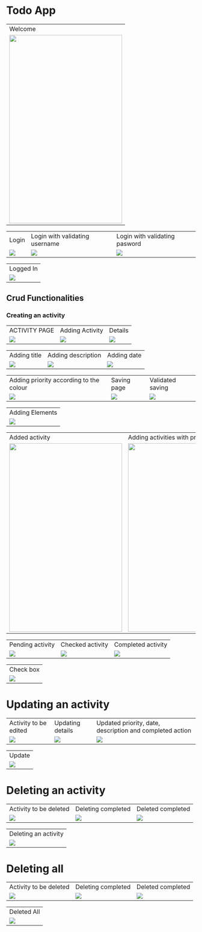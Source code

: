 # Todo App

<table>
<tr>
<td>Welcome</td>
</tr>
<tr>
<td><img src="app/src/main/res/drawable/welcome.png" width="300" height="500"> </td>
</tr>
</table>

<table>
<tr>
<td>Login </td>	
<td>Login with validating username</td>
<td>Login with validating pasword</td>
</tr>
<tr>
<td><img src="app/src/main/res/drawable/loginmain.png"></td>	
<td><img src="app/src/main/res/drawable/login2.png"></td>
<td><img src="app/src/main/res/drawable/login1.png"></td>
</tr>
</table>

<table>
<tr>
<td>Logged In</td>
</tr>
<tr>
<td><img src="app/src/main/res/drawable/login.gif"></td>
</tr>
</table>

## Crud Functionalities 
### Creating an activity
<table>
<tr>
<td>ACTIVITY PAGE</td>
<td>Adding Activity</td>
<td>Details</td>
</tr>
<tr>
<td><img src="app/src/main/res/drawable/activity.png" > </td>
<td><img src="app/src/main/res/drawable/activityadd.png" > </td>
<td><img src="app/src/main/res/drawable/details.png" > </td>
</tr>
</table>

<table>
<tr>
<td>Adding title </td>
<td>Adding description </td>
<td>Adding date </td>
</tr>
<tr>
<td><img src="app/src/main/res/drawable/activity1.png" > </td>
<td><img src="app/src/main/res/drawable/activity2.png" > </td>
<td><img src="app/src/main/res/drawable/activity3.png" > </td>
</tr>
</table>

<table>
<tr>
<td>Adding priority according to the colour</td>
<td>Saving page</td>
<td>Validated saving</td>
</tr>
<tr>
<td><img src="app/src/main/res/drawable/activity4.png" > </td>
<td><img src="app/src/main/res/drawable/activity5.png" > </td>
<td><img src="app/src/main/res/drawable/validation.png" > </td>
</tr>
</table>

<table>
<tr>
<td>Adding Elements</td>
</tr>
<tr>
<td><img src="app/src/main/res/drawable/add.gif"></td>
</tr>
</table>

<table>
<tr>
<td>Added activity</td>
<td>Adding activities with priorities</td>
</tr>
<tr>
<td><img src="app/src/main/res/drawable/mainpage.png" width="300" height="500"> </td>
<td><img src="app/src/main/res/drawable/mainpage1.png" width="300" height="500"> </td>
</tr>
</table>

<table>
<tr>

<td>Pending activity</td>
<td>Checked activity</td>
<td>Completed activity</td>
</tr>
<tr>
<td><img src="app/src/main/res/drawable/mainpage1.png" > </td>
<td><img src="app/src/main/res/drawable/checked.png" > </td>
<td><img src="app/src/main/res/drawable/completed.png" > </td>
</tr>
</table>
 
<table>
<tr>
<td>Check box</td>
</tr>
<tr>
<td><img src="app/src/main/res/drawable/check.gif"></td>
</tr>
</table>


# Updating an activity
<table>
<tr>
<td>Activity to be edited</td>
<td>Updating details</td>
<td>Updated priority, date, description and completed action</td>
</tr>
<tr>
<td><img src="app/src/main/res/drawable/update.png" > </td>
<td><img src="app/src/main/res/drawable/update1.png" > </td>
<td><img src="app/src/main/res/drawable/update2.png" > </td>
</tr>
</table>

<table>
<tr>
<td>Update</td>
</tr>
<tr>
<td><img src="app/src/main/res/drawable/update.gif"></td>
</tr>
</table>


# Deleting an activity
<table>
<tr>
<td>Activity to be deleted</td>
<td>Deleting completed</td>
<td>Deleted completed</td>
</tr>
<tr>
<td><img src="app/src/main/res/drawable/delete.png" > </td>
<td><img src="app/src/main/res/drawable/delete1.png" > </td>
<td><img src="app/src/main/res/drawable/delete2.png" > </td>
</tr>
</table>

<table>
<tr>
<td>Deleting an activity</td>
</tr>
<tr>
<td><img src="app/src/main/res/drawable/delete.gif"></td>
</tr>
</table>

# Deleting all
<table>
<tr>
<td>Activity to be deleted</td>
<td>Deleting completed</td>
<td>Deleted completed</td>
</tr>
<tr>
<td><img src="app/src/main/res/drawable/delete3.png" > </td>
<td><img src="app/src/main/res/drawable/delete4.png" > </td>
<td><img src="app/src/main/res/drawable/delete5.png" > </td>
</tr>
</table>

<table>
<tr>
<td>Deleted All</td>
</tr>
<tr>
<td><img src="app/src/main/res/drawable/delete1.gif"></td>
</tr>
</table>

